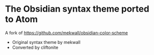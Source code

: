 # The Obsidian syntax theme ported to Atom

A fork of https://github.com/mekwall/obsidian-color-scheme
- Original syntax theme by mekwall
- Converted by cliftonite

